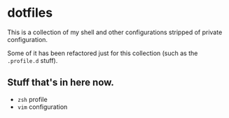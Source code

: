 # dotfiles

This is a collection of my shell and other configurations stripped of private
configuration.

Some of it has been refactored just for this collection (such as the
`.profile.d` stuff).

## Stuff that's in here now.

 * `zsh` profile
 * `vim` configuration
